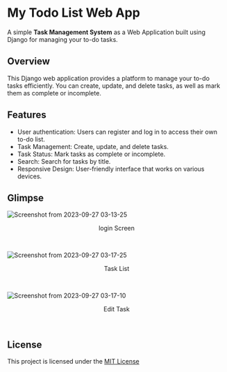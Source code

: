 # My Todo List Web App

A simple **Task Management System** as a Web Application built using Django for managing your to-do tasks.

## Overview

This Django web application provides a platform to manage your to-do tasks efficiently. You can create, update, and delete tasks, as well as mark them as complete or incomplete.

## Features

- User authentication: Users can register and log in to access their own to-do list.
- Task Management: Create, update, and delete tasks.
- Task Status: Mark tasks as complete or incomplete.
- Search: Search for tasks by title.
- Responsive Design: User-friendly interface that works on various devices.

## Glimpse


![Screenshot from 2023-09-27 03-13-25](https://github.com/ghubrakesh/my_todo_list/assets/102187286/2cc10fbc-346a-4bb0-b80c-a973245ad898)
<p align="center" > login Screen</p>  
</br>

![Screenshot from 2023-09-27 03-17-25](https://github.com/ghubrakesh/my_todo_list/assets/102187286/9ec3a10e-9387-499f-ac02-a6b2962a1a05)
<p align="center"> Task List</p>
</br>

![Screenshot from 2023-09-27 03-17-10](https://github.com/ghubrakesh/my_todo_list/assets/102187286/28a86e8e-1a0a-4967-99ca-6b298ad0c2e3)
<p align="center"> Edit Task</p>
</br>

## License
This project is licensed under the [MIT License](https://opensource.org/license/mit/)


